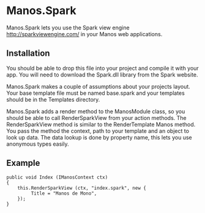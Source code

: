 Manos.Spark
===========

Manos.Spark lets you use the Spark view engine http://sparkviewengine.com/ in your Manos web applications.

Installation
------------

You should be able to drop this file into your project and compile it with your app.  You will need to download the Spark.dll library from the Spark website.

Manos.Spark makes a couple of assumptions about your projects layout.  Your base template file must be named base.spark and your templates should be in the Templates directory.

Manos.Spark adds a render method to the ManosModule class, so you should be able to call RenderSparkView from your action methods.  The RenderSparkView method is similar to the RenderTemplate Manos method.  You pass the method the context, path to your template and an object to look up data.  The data lookup is done by property name, this lets you use anonymous types easily.


Example
-------

    public void Index (IManosContext ctx)
    {
        this.RenderSparkView (ctx, "index.spark", new {
             Title = "Manos de Mono",
        });
    }